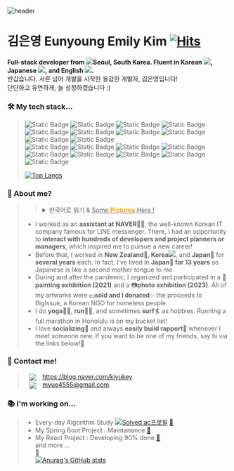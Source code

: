 ![header](https://capsule-render.vercel.app/api?type=waving&color=gradient&customColorList=1,3,15,18,27&height=150&section=header&text=Hello%20world!👋-nl-&fontSize=35&fontAlign=85&animation=blink)

# 김은영 Eunyoung Emily Kim [![Hits](https://hits.seeyoufarm.com/api/count/incr/badge.svg?url=https%3A%2F%2Fgithub.com%2FEyEmilyKim&count_bg=%2379C83D&title_bg=%23555555&icon=github.svg&icon_color=%23E7E7E7&title=hits&edge_flat=false)](https://hits.seeyoufarm.com)

**Full-stack developer from <img src="https://github.com/user-attachments/assets/03296220-b71d-4061-a0df-bd94ff08ddcc" width="20"/>Seoul, South Korea. Fluent in Korean <img src="https://github.com/user-attachments/assets/788fb624-8520-4729-8daf-bd020f55768e" width="20"/>, Japanese <img src="https://github.com/user-attachments/assets/dc7e608c-03a7-47c9-a5da-9780b786f3c5" width="20"/>, and English <img src="https://github.com/user-attachments/assets/d6b2be2b-bab5-4dc1-8016-b3118bbd73da" width="20"/>.**
<br/>반갑습니다. 서른 넘어 개발을 시작한 용감한 개발자, 김은영입니다!
<br/>단단하고 유연하게, 늘 성장하겠습니다 :)

### 🛠️ My tech stack...
> ![Static Badge](https://img.shields.io/badge/Javascript-F7DF1E?style=flat&logo=Javascript&logoColor=white) 
> ![Static Badge](https://img.shields.io/badge/Node.js-5FA04E?style=flat&logo=nodedotjs&logoColor=white)
> ![Static Badge](https://img.shields.io/badge/Express-000000?style=flat&logo=express&logoColor=white)
> ![Static Badge](https://img.shields.io/badge/React-61DAFB?style=flat&logo=react&logoColor=white)
> ![Static Badge](https://img.shields.io/badge/HTML5-E34F26?style=flat&logo=HTML5&logoColor=white)
> ![Static Badge](https://img.shields.io/badge/CSS3-1572B6?style=flat&logo=css3&logoColor=white)
> ![Static Badge](https://img.shields.io/badge/Java-000000?style=flat&logo=openjdk&logoColor=white)
> ![Static Badge](https://img.shields.io/badge/Spring-6DB33F?style=flat&logo=spring&logoColor=white)
> ![Static Badge](https://img.shields.io/badge/Spring_Boot-6DB33F?style=flat&logo=springboot&logoColor=white)
> ![Static Badge](https://img.shields.io/badge/Amazon_Web_Services-FF9900?style=flat&logo=amazonwebservices&logoColor=white)
> <br/>
> ![Static Badge](https://img.shields.io/badge/MySQL-4479A1?style=flat&logo=mysql&logoColor=white)
> ![Static Badge](https://img.shields.io/badge/Oracle_DB-F80000?style=flat&logo=oracle&logoColor=white)
> ![Static Badge](https://img.shields.io/badge/MongoDB-47A248?style=flat&logo=mongodb&logoColor=white)
> ![Static Badge](https://img.shields.io/badge/Eclipse_IDE-2C2255?style=flat&logo=eclipseide&logoColor=white)
> ![Static Badge](https://img.shields.io/badge/STS-47A248?style=flat&logo=spring&logoColor=white)
> ![Static Badge](https://img.shields.io/badge/VSCode-0078d7?style=flat&logo=&logoColor=white)
> ![Static Badge](https://img.shields.io/badge/Git-F05032?style=flat&logo=git&logoColor=white)
> ![Static Badge](https://img.shields.io/badge/GitHub-181717?style=flat&logo=github&logoColor=white)
> ![Static Badge](https://img.shields.io/badge/SourceTree-0052CC?style=flat&logo=sourcetree&logoColor=white)
> 
> [![Top Langs](https://github-readme-stats.vercel.app/api/top-langs/?username=eyemilykim&layout=compact&theme=buefy)](https://github.com/anuraghazra/github-readme-stats)

### 💭 About me?

> > <details> <br/>
> >  <summary>한국어로 읽기 & <u>Some <span style="color:orange"><b>Pictures</b></span> Here !</u> </summary> <ul>
> >    <li> 전 직장은 <strong>네이버 비서로, 수많은 개발자와 기획자 분들 가까이</strong>👩‍💻에서 그들의 원활한 업무를 도왔습니다. 그 때의 경험이 개발자로의 전향에 큰 영향을 주었습니다.</li>
> >    <li> 사회 경력은 <strong>한국 5년, 뉴질랜드 1년, 일본 2년</strong>, 다양한 나라와 직장에서 일했습니다. 도합 <strong>13년 거주한 🗾일본어</strong>는 저의 <strong>제2모국어✌️</strong>입니다.</li>
> >    <li> 코로나 19 시기에 퇴사 후, 지인들과 🎨<strong>그림 전시회 (2021)</strong> 및 📷<strong>사진 전시회 (2023)</strong>를 기획해 참가했습니다. <strong>제 작품은 모두 판매</strong>되어 소소하나마 빅이슈, 노약자 지원 💵<strong>NGO에 기부</strong>✨하였습니다.</li>
> >    <li> 제가 즐겨하는 운동은 <strong>요가</strong>🧘‍♀️, <strong>런닝</strong>🏃‍♀️ 그리고 <strong>서핑</strong>🏄 입니다. 언젠가 하와이 호놀룰루 풀 마라톤을 뛰는 것이 꿈입니다!</li>
> >    <li> 저는 <strong>사교를 좋아하고</strong>🤝 언제 어디서나 <strong>누구와도 편하게 대화하는 편</strong>🤗입니다. <strong>작고 우연한 인연도 소중히</strong> 대하는 것이 삶의 모토입니다💗</li> </ul>
> >
> >  <p align="center">
> >    <img src="./src/images/my-image-1.jpg" height="250px" />
> >    <img src="./src/images/my-image-2.jpg" height="250px" />
> >    <img src="./src/images/my-image-3.jpg" height="250px" />
> >    <img src="./src/images/my-image-4.jpg" height="250px" />
> >  </p>
> > </details>
>
> - I worked as an **assistant at NAVER**👩‍💻, the well-known Korean IT company famous for LINE messenger. There, I had an opportunity to **interact with hundreds of developers and project planners or managers**, which inspired me to pursue a new career!
> - Before that, I worked in **New Zealand🥝, Korea<img src="https://github.com/user-attachments/assets/788fb624-8520-4729-8daf-bd020f55768e" width="20"/>**, and **Japan**🌸 for **several years** each. In fact, I've lived in **Japan🗾 for 13 years** so Japanese is like a second mother tongue to me.
> - During and after the pandemic, I organized and participated in a 🎨**painting exhibition (2021)** and a 📷**photo exhibition (2023)**. All of my artworks were 💵**sold and I donated**✨ the proceeds to BigIssue, a Korean NGO for homeless people.
> - I do **yoga**🧘‍♀️, **run**🏃‍♀️, and sometimes **surf**🏄 as hobbies. Running a full marathon in Honolulu is on my bucket list!
> - I love **socializing**🤝 and always **easily build rapport**🤗 whenever I meet someone new. If you want to be one of my friends, say hi via the links below!🙋

### 🔎 Contact me!

> <img src="http://img.shields.io/badge/Blog-03C75A?style=flat&logo=Naver&logoColor=white" style="height : auto; margin-left : 10px; margin-right : 10px; vertical-align: middle; "/>  <a href="https://blog.naver.com/kiyukey">  https://blog.naver.com/kiyukey</a>  
> <img src="http://img.shields.io/badge/Email-EA4335?style=flat&logo=Gmail&logoColor=white" style="height : auto; margin-left : 10px; margin-right : 10px; vertical-align: middle; vertical-align: middle; "/>  myue4555@gmail.com

### 📚 I'm working on...

> - Every-day Algorithm Study [![Solved.ac프로필](http://mazassumnida.wtf/api/mini/generate_badge?boj=myue4555)](https://solved.ac/myue4555) <a href="https://github.com/EyEmilyKim/BOJ">🔗</a>
> - My Spring Boot Project : Maintanance <a href="https://github.com/EyEmilyKim/MyPrj_MyAccountBook3_springBoot">🔗</a>
> - My React Project : Developing 90% done <a href="https://github.com/EyEmilyKim/MyPrj_MyChat_react-express-websocket">🔗</a>  
>   and more ...    
>   📌   
>   [![Anurag's GitHub stats](https://github-readme-stats.vercel.app/api?username=eyemilykim&theme=buefy&show_icons=true&hide_rank=true&hide=contribs)](https://github.com/anuraghazra/github-readme-stats)
